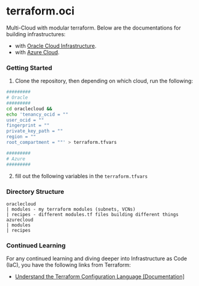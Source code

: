 # terraform.oci
Multi-Cloud with modular terraform. Below are the documentations for building infrastructures: 
* with [Oracle Cloud Infrastructure](https://registry.terraform.io/providers/hashicorp/oci/latest/docs). 
* with [Azure Cloud](https://registry.terraform.io/providers/hashicorp/azurerm/latest/docs).

### Getting Started
1. Clone the repository, then depending on which cloud, run the following:
```bash
#########
# Oracle
#########
cd oraclecloud &&
echo 'tenancy_ocid = ""
user_ocid = ""
fingerprint = "" 
private_key_path = ""
region = ""
root_compartment = ""' > terraform.tfvars

#########
# Azure
#########
```
2. fill out the following variables in the `terraform.tfvars`

### Directory Structure
```
oraclecloud
| modules - my terraform modules (subnets, VCNs)
| recipes - different modules.tf files building different things
azurecloud
| modules
| recipes
```

### Continued Learning
For any continued learning and diving deeper into Infrastructure as Code (IaC), 
you have the following links from Terraform:

* [Understand the Terraform Configuration Language [Documentation]](https://www.terraform.io/docs/configuration/index.html)